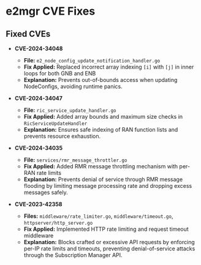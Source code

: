# e2mgr CVE Fixes

## Fixed CVEs

* **CVE-2024-34048**

  * **File:** `e2_node_config_update_notification_handler.go`
  * **Fix Applied:** Replaced incorrect array indexing `[i]` with `[j]` in inner loops for both GNB and ENB
  * **Explanation:** Prevents out-of-bounds access when updating NodeConfigs, avoiding runtime panics.

* **CVE-2024-34047**

  * **File:** `ric_service_update_handler.go`
  * **Fix Applied:** Added array bounds and maximum size checks in `RicServiceUpdateHandler`
  * **Explanation:** Ensures safe indexing of RAN function lists and prevents resource exhaustion.

* **CVE-2024-34035**

  * **File:** `services/rmr_message_throttler.go`
  * **Fix Applied:** Added RMR message throttling mechanism with per-RAN rate limits
  * **Explanation:** Prevents denial of service through RMR message flooding by limiting message processing rate and dropping excess messages safely.

* **CVE-2023-42358**

  * **Files:** `middleware/rate_limiter.go`, `middleware/timeout.go`, `httpserver/http_server.go`
  * **Fix Applied:** Implemented HTTP rate limiting and request timeout middleware
  * **Explanation:** Blocks crafted or excessive API requests by enforcing per-IP rate limits and timeouts, preventing denial-of-service attacks through the Subscription Manager API.